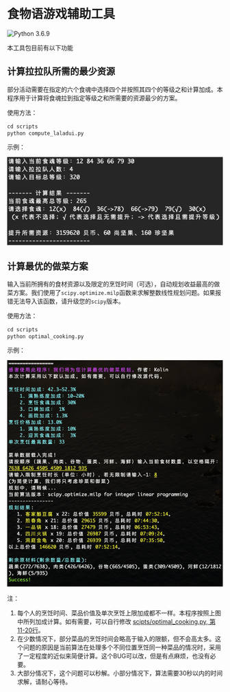 # 食物语游戏辅助工具
![Python 3.6.9](https://img.shields.io/badge/python-3.6.9-green.svg?style=plastic)

本工具包目前有以下功能

## 计算拉拉队所需的最少资源

部分活动需要在指定的六个食魂中选择四个并按照其四个的等级之和计算加成。本程序用于计算将食魂拉到指定等级之和所需要的资源最少的方案。

使用方法：

```shell
cd scripts
python compute_laladui.py
```

示例：

<img src="figures/laladui_example.png">


## 计算最优的做菜方案

输入当前所拥有的食材资源以及限定的烹饪时间（可选），自动规划收益最高的做菜方案。我们使用了`scipy.optimize.milp`函数来求解整数线性规划问题。如果报错无法导入该函数，请升级您的`scipy`版本。

使用方法：

```shell
cd scripts
python optimal_cooking.py
```

示例：

<img src="figures/cooking_example.png">

注：

1. 每个人的烹饪时间、菜品价值及单次烹饪上限加成都不一样。本程序按照上图中所列加成计算。如有需要，可以自行修改 [scipts/optimal_cooking.py, 第11-20行](./configs/chairs.json#11)。
2. 在少数情况下，部分菜品的烹饪时间会略高于输入的限额，但不会高太多。这个问题的原因是当前算法在处理多个不同位置烹饪同一种菜品的情况时，采用了一定程度的近似来简便计算。这个BUG可以改，但是有点麻烦，也没有必要。
3. 大部分情况下，这个问题可以秒解。小部分情况下，算法需要30秒以内的时间求解，请耐心等待。